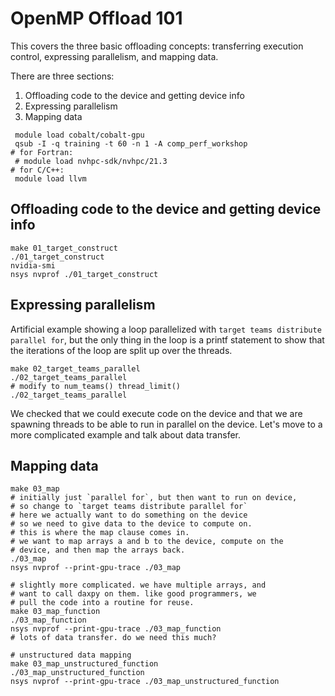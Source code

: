 
 # OpenMP Offload 101

 This covers the three basic offloading concepts:
 transferring execution control, expressing parallelism, and 
 mapping data.

 There are three sections:

 1. Offloading code to the device and getting device info
 2. Expressing parallelism
 3. Mapping data

 ```
  module load cobalt/cobalt-gpu
  qsub -I -q training -t 60 -n 1 -A comp_perf_workshop 
# for Fortran:
  # module load nvhpc-sdk/nvhpc/21.3
# for C/C++:
  module load llvm
 ```

 ## Offloading code to the device and getting device info
 ```
 make 01_target_construct
 ./01_target_construct
 nvidia-smi
 nsys nvprof ./01_target_construct
 ```
 ## Expressing parallelism 

 Artificial example showing a loop parallelized with
 `target teams distribute parallel for`, but the
 only thing in the loop is a printf statement
 to show that the iterations of the loop are split
 up over the threads.

 ```
 make 02_target_teams_parallel
 ./02_target_teams_parallel
 # modify to num_teams() thread_limit()
 ./02_target_teams_parallel
 ```

 We checked that we could execute code on the device and
 that we are spawning threads to be able to run in parallel
 on the device. Let's move to a more complicated example
 and talk about data transfer.

 ## Mapping data

 ```
 make 03_map
 # initially just `parallel for`, but then want to run on device,
 # so change to `target teams distribute parallel for`
 # here we actually want to do something on the device
 # so we need to give data to the device to compute on.
 # this is where the map clause comes in.
 # we want to map arrays a and b to the device, compute on the
 # device, and then map the arrays back.
 ./03_map
 nsys nvprof --print-gpu-trace ./03_map

 # slightly more complicated. we have multiple arrays, and
 # want to call daxpy on them. like good programmers, we
 # pull the code into a routine for reuse.
 make 03_map_function
 ./03_map_function
 nsys nvprof --print-gpu-trace ./03_map_function
 # lots of data transfer. do we need this much?

 # unstructured data mapping
 make 03_map_unstructured_function
 ./03_map_unstructured_function
 nsys nvprof --print-gpu-trace ./03_map_unstructured_function
 ```
